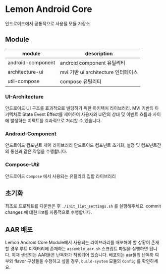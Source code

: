 # Lemon Android Core

안드로이드에서 공통적으로 사용될 모듈 저장소


## Module

| module            | description               |
|-------------------|---------------------------|
| android-component | android component 유틸리티    |
| architecture-ui   | mvi 기반 ui architecture 인터페이스 |
| util-compose      | compose 유틸리티              |

### UI-Architecture

안드로이드 UI 구조를 효과적으로 빌딩하기 위한 아키텍처 라이브러리. MVI 기반의 아키텍처로 State Event Effect를 제어하여 사용자와 UI간의 상태 및 이벤트 흐름과 사이에 발생하는 이펙트를 효과적으로
처리할 수 있습니다.

### Android-Component

안드로이드 컴포넌트 제어 라이브러리 안드로이드 컴포넌트 초기화, 설정 및 컴포넌트간의 통신과 같은 작업을 수행합니다.

### Compose-Util

안드로이드 `Compose` 에서 사용되는 유틸리티 집합 라이브러리

## 초기화

최초로 프로젝트를 다운받은 후 `./init_lint_settings.sh` 를 실행해주세요. commit changes 에 대한 lint를 자동적으로 수행합니다.

## AAR 배포

Lemon Android Core Module에서 사용되는 라이브러리를 배포해야 할 상황이 존재할 경우 루트 디렉터리에 존재하는 `assemble_aar.sh` 스크립트 파일을 실행하면 됩니다.
이때 생성되는 AAR들은 난독화가 적용되어 있습니다. 배포되는 aar들의 난독화 여부와 flavor 구성들을 수정하고 싶을 경우, `build-system` 모듈의 `Config` 를 확인하세요.
